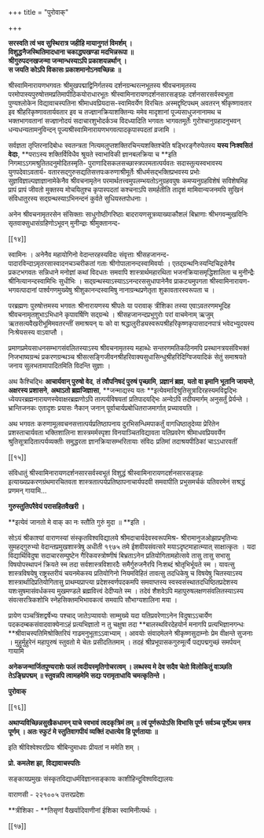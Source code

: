 +++
title = "पुरोवाक्"

+++

**सरस्वति त्वं भव सुस्थिरात्र जहीहि मायानुगतं विमर्शम् ।  
विशुद्धनैजस्थितिमादधाना चकाद्ध्यखण्डा मदभिन्नरूपा ॥  
श्रीगुरुपदनखजन्मा जन्मान्धस्याऽपि प्रकाशयन्नर्थान् ।  
स जयति कोऽपि विकासः प्रकाशमानोऽनवच्छिन्नः ॥**

श्रीस्वामिनारायणभगवतः श्रीमुखपद्माद्विनिर्गतस्य दर्शनग्रन्थरत्नभूतस्य श्रीवचनामृतस्य परमोपास्यपुरुषोत्तमप्रतिमापीठिकयोराधारभूतः श्रीस्वामिनारायणदर्शनसारसङ्ग्रहः दर्शनसारसर्वस्वभूता पुण्यश्लोकेन विद्यावाचस्पतिना श्रीमाधवप्रियदास-स्वामिवर्येण विरचितः अस्मद्दृष्टिपथम् अवतरन् श्रीकृष्णावतार इव श्रीहरिकृष्णावतार्यवतार इव च तज्ज्ञानक्रियाशक्तिन्यः ममेव मादृशानां पूज्यसाधुजनानामथ च भक्तभागवतानां सज्ज्ञानोदयं सदाचारशुभोदर्कञ्च विदध्यादिति भगवतः भागवतमूर्तेः गुरोश्चानुग्रहादनुभवन् धन्यधन्यतामनुविन्दन् पूज्यश्रीस्वामिनारायणभगवत्पादकृपास्पदतां व्रजामि ।

सर्वज्ञता तृप्तिरनादिबोधः स्वतन्त्रता नित्यमलुप्तशक्तिरचिन्त्यशक्तिश्चेति षड्भिरङ्गैरुपेतस्य **यस्य निःश्वसितं वेदाः**,  **पराऽस्य शक्तिर्विविधैव श्रूयते स्वाभाविकी ज्ञानबलक्रिया च **इति निगमाऽऽगमश्रुतितदनुमोदितस्मृति- पुराणादिसकलसच्छास्त्रपरमतात्पर्यवतः सदास्तुत्यस्वभावस्य युगपदेवाऽवतार्य- वतारसद्गुरुसद्यतिसत्तपःकरुणाश्रीमूर्तेः श्रीधर्मसद्भक्तिप्रभवस्य प्रभोः सुज्ञविज्ञाल्पज्ञाज्ञानामेकेनैव श्रीवचनामृतेन परमार्थतत्त्वमुपलम्भयतोऽनुग्रहवपुषः कमप्यनुग्रहविशेषं सविशेषमिह प्रापं प्रापं जीवतो मुक्तस्य मोचयितुश्च कृपास्पदतां कश्चनाऽपि समर्हतीति तादृशं मामिवान्यजनमपि सुखिनं संविधातुरस्य सद्ग्रन्थस्याऽभिनन्दनं कुर्वते सुधियस्तपोधनाः ।

अनेन श्रीवचनामृतरसेन संसिक्ताः साधुगोष्ठीगरिष्ठाः बादरायणसूत्रव्याख्याकौशलं बिभ्राणाः श्रीभगवन्मुखविनिः सृतवाक्सुधासंग्रहिणोऽभूवन् मुनीन्द्राः श्रीमुक्तानन्द-

[[१४]]

स्वामिनः । अनेनैव महायोगिनो वेदान्तरहस्यविदः संवृत्ताः श्रीसहजानन्द- पादारविन्दाऽमृतरसास्वादनचञ्चरीकतां गताः श्रीगोपालानन्दस्वामिवर्याः । एतद्ग्रन्थनिःस्यन्दिचिद्रसेनैव प्रकटभगवतः सन्निधाने मनोज्ञां कथां विदधतः समवापि शास्त्रार्थमहारथिता भजनक्रियासमृद्धिशालिता च मुनीन्द्रैः श्रीनित्यानन्दस्वामिभिः सुधीभिः । सद्ग्रन्थस्याऽस्याऽऽनन्दरससुधापानेनैव प्राकट्यमुपगता श्रीस्वामिनारायण- भगवत्पादानां पार्श्वगणमुख्येषु श्रीशुकानन्दस्वामिषु नानाग्रन्थप्रणेतृता शुकावतारस्वरूपता च ।

परब्रह्मणः पुरुषोत्तमस्य भगवतः श्रीनारायणस्य श्रीपतेः या परावाक् त्रीशिका तस्या एवाऽवतरणमभूदिह श्रीवचनामृतशुभाऽभिधाने कृपावर्षिणि सद्ग्रन्थे । श्रीसहजानन्दप्रभुगुरोः परां वाचमेनाम् ऋजुम् ऋतसत्यवैखरीभूमिमवतरन्तीं समाश्रयन् यः को वा श्रद्धालुरीड्यस्वरूपश्रीहरिकृष्णकृपासादनपात्रं भवेदभ्युदयस्य निःश्रेयसस्य वाऽवाप्तौ ।

प्रमाणप्रमेयसाधनसम्भागसंवलितस्याऽस्य श्रीवचनामृतस्य महाब्धेः सन्तरणमतिकठिनमपि प्रस्थानत्रयसंविभक्तं निजभाष्यग्रन्थं प्रकरणग्रन्थञ्च श्रीसत्सङ्गिजीवनश्रीहरिवाक्यसुधासिन्धुश्रीहरिदिग्विजयादिकं सेतुं समाश्रयते जनाय सुलभतामापादितमिति विदन्ति सुज्ञाः ।

अथ कैश्चिद्भिः **आचार्यवान् पुरुषो वेद**,  **तं त्वौपनिषदं पुरुषं पृच्छामि**,  **प्रज्ञानं ब्रह्म**,  **यतो वा इमानि भूतानि जायन्ते**,  **अक्षरस्य प्रशासने**,  **अथाऽतो ब्रह्मजिज्ञासा**,  **जन्माद्यस्य यतः **इत्येवमादिश्रुतिसूत्रादिरहस्यमविद्वद्भिः ध्येयपरब्रह्मनारायणस्येवाक्षरब्रह्मणोऽपि तात्पर्यविषयतां प्रतिपादयद्भिः अन्येऽपि तदीयमार्गम् अनुसर्तुं प्रेर्यन्ते । भ्रान्तिजनकः एतादृशः प्रयासः नैकान् जनान् पूर्वाचार्यप्रबोधितराजमार्गात् प्रच्यावयति ।

अथ भगवतः करुणामूलवचनसत्तात्पर्यप्रतिष्ठापनाय दुरभिसन्धिमपाकर्तुं वागधिष्ठातृदेव्या प्रेरितेन प्रशस्ताचार्यवता भक्तिशालिना शास्त्रमर्मस्पृशा विनयाञ्चितविद्यावता यतिप्रवरेण श्रीमाधवप्रियवर्येण श्रुतिसूत्रादितात्पर्यव्यक्तीः समुद्धरता ज्ञानक्रियासम्भरितायाः संविदः प्रतिमां तदाश्रयपीठिकां चाऽऽधारवतीं

[[१५]]

संविधातुं श्रीस्वामिनारायणदर्शनसारसर्वस्वभूतं विशुद्धं श्रीस्वामिनारायणदर्शनसारसङ्ग्रहः इत्याख्यप्रकरणग्रंथमारचितवता शास्त्रतात्पर्यप्रतिष्ठापनाचार्यपदवी समवापीति प्रभुसमर्चकं यतिवरमेनं सश्रद्धं प्रणमन् गायामि...

**गुरुस्तुतिपरैवेयं परासहितवैखरी ।**

**इत्येवं जानतो मे वाक् का नः स्तौति गुरुं मुदा ॥ **इति ।

सोऽयं श्रीकाश्यां वाराणस्यां संस्कृतविश्वविद्यालये श्रीमदाचार्यदेवस्वरूपमिश्र- श्रीरामानुजओझाप्रभृतिभ्यः सुमहद्गुरुभ्यो वेदान्तप्रमुखशास्त्रेषु अधीती १९७५ तमे ईशवीयसंवत्सरे मयाऽदृष्टमाहात्म्यात् साक्षात्कृतः । यदा विद्यार्थिविदुषा सदाचारसम्पुष्टेन गैरिकवस्त्रोष्णीषं बिभ्रताऽनेन प्रतियोगितामहोत्सवे तासु तासु सभासु विषयोपस्थापनं क्रियते स्म तदा सर्वशास्त्रविशारदैः समैर्गुरुजनैरपि निःशब्दं श्रोतृभिर्भूयते स्म । यावत्सु शास्त्रविषयेषु राष्ट्रस्तरीयं चयनमेकस्य प्रतियोगिनो नियमविहितं तावत्सु तदधिकेषु च विषयेषु चितस्याऽस्य शास्त्रार्थादिप्रतियोगितासु प्राथम्यप्राप्त्या प्रदेशस्वर्णपदकमपि समवाप्तस्य स्वस्वसंस्थातदधिष्ठितप्रदेशस्य यशःसुषमासंवर्धकस्य मुखमण्डले ब्रह्मवित्त्वं देदीप्यते स्म । तदेवं शैशवेऽपि महापुरुषलक्षणसंवलितस्याऽस्य संवत्सरत्रिकशोभि स्नेहसिक्तमभिभावकत्वं समवापि सौभाग्यशालिना मया ।

प्रायेण पञ्चत्रिंशद्वर्षेभ्यः पश्चाद् जातेऽप्यावयोः साम्मुख्ये यदा यतिप्रवरेणाऽनेन विदुषाऽऽचार्येण पदकदम्बकसंवादवाक्येनाऽहं प्रत्यभिज्ञातो न तु चक्षुषा तदा **बालस्थविरदेहयोर्न मनागपि प्रत्यभिज्ञानगन्धः **श्रीवाचस्पतिमिश्रोक्तिरियं गाढमनुभूताऽऽवाभ्याम् । आवयोः संवादमेलने श्रीकृष्णसुदाम्नोः प्रेम वीक्षन्ते सुजनाः । मुहुर्मुहुरेनं महापुरुषं स्तुवतो मे चेतः प्रसीदतितमाम् । तदहं श्रीप्रभूपासकगुरुमूर्त्यै पद्यपद्मगुच्छं समर्पयन् गायामि

**अनेकजन्मार्जितपुण्यराशेः फलं त्वदीयस्मृतिगोचरत्वम् । लब्धस्य मे देव सदैव चेतो विलोकितुं वाञ्छति तेऽङ्घ्रिपद्मम् ॥ स्तुवन्नपि त्वामहमेमि सद्यः परामृताधायि चमत्कृतिन्ते ।**

**पुरोवाक्**

[[१६]]

**अथाप्यविच्छिन्नसुखैकधामन् याचे स्वभावं त्वदकृत्रिमं तम् ॥ त्वं पूर्णरूपोऽसि विभासि पूर्णः सर्वञ्च पूर्णेऽथ समत्र पूर्णम् । अतः स्फुटं मे स्तुतिवागपीयं व्यक्तिं दधात्येव हि पूर्णतायाः ॥**

इति श्रीविश्वेश्वरप्रियः श्रीबिन्दुमाधवः प्रीयतां न ममेति शम् ।

**प्रो. कमलेश झा, विद्यावाचस्पतिः**

सङ्कायप्रमुखः संस्कृतविद्याधर्मविज्ञानसङ्कायः काशीहिन्दूविश्वविद्यालयः

वाराणसी - २२१००५ उत्तरप्रदेशः

**त्रीशिका - **तिसृणां वैखर्यादिवाणीनां ईशिका स्वामिनीत्यर्थः ।

[[१७]]
